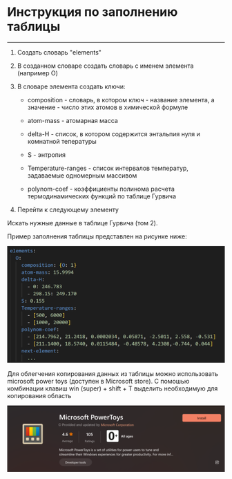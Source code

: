 # Инструкция по заполнению таблицы

---

1. Создать словарь "elements"
2. В созданном словаре создать словарь с именем элемента (например O)
3. В словаре элемента создать ключи:

    * composition - словарь, в котором ключ - название элемента,
    а значение - число этих атомов в химической формуле

    * atom-mass - атомарная масса

    * delta-H - список, в котором содержится энтальпия нуля и комнатной тепературы

    * S - энтропия

    * Temperature-ranges - список интервалов температур, задаваемые одномерным массивом

    * polynom-coef - коэффициенты полинома расчета термодинамических функций по таблице Гурвича
4. Перейти к следующему элементу

Искать нужные данные в таблице Гурвича (том 2).

Пример заполнения таблицы представлен на рисунке ниже:

![Пример заполнения таблицы](table.png)

Для облегчения копирования данных из таблицы можно использовать microsoft power toys (доступен в Microsoft store). С помошью комбинации клавиш win (super) + shift + T выделить необходимую для копирования область

![Power toys](power-toys.png)